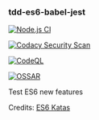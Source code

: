 ### tdd-es6-babel-jest 

[![Node.js CI](https://github.com/unboxit/tdd-es6-babel-jest/actions/workflows/node.js.yml/badge.svg)](https://github.com/unboxit/tdd-es6-babel-jest/actions/workflows/node.js.yml)

[![Codacy Security Scan](https://github.com/unboxit/tdd-es6-babel-jest/actions/workflows/codacy-analysis.yml/badge.svg)](https://github.com/unboxit/tdd-es6-babel-jest/actions/workflows/codacy-analysis.yml)

[![CodeQL](https://github.com/unboxit/tdd-es6-babel-jest/actions/workflows/codeql-analysis.yml/badge.svg)](https://github.com/unboxit/tdd-es6-babel-jest/actions/workflows/codeql-analysis.yml)

[![OSSAR](https://github.com/unboxit/tdd-es6-babel-jest/actions/workflows/ossar-analysis.yml/badge.svg)](https://github.com/unboxit/tdd-es6-babel-jest/actions/workflows/ossar-analysis.yml)

Test ES6 new features

Credits: [ES6 Katas](http://es6katas.org)

